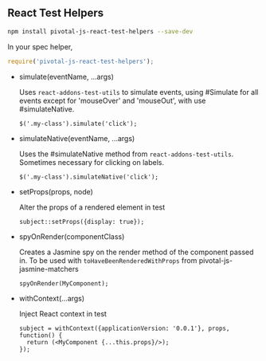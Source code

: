 ## React Test Helpers

```sh
npm install pivotal-js-react-test-helpers --save-dev
```

In your spec helper,

```js
require('pivotal-js-react-test-helpers');
```

* simulate(eventName, ...args)

    Uses `react-addons-test-utils` to simulate events, using #Simulate
    for all events except for 'mouseOver' and 'mouseOut', with use #simulateNative.
    
    `$('.my-class').simulate('click');`


* simulateNative(eventName, ...args)
    
    Uses the #simulateNative method from `react-addons-test-utils`. Sometimes necessary for clicking on labels. 

    `$('.my-class').simulateNative('click');`


* setProps(props, node)

    Alter the props of a rendered element in test 
    
    `subject::setProps({display: true});`
    
* spyOnRender(componentClass)

    Creates a Jasmine spy on the render method of the component passed in.
    To be used with `toHaveBeenRenderedWithProps` from pivotal-js-jasmine-matchers

    `spyOnRender(MyComponent);`

* withContext(...args)

    Inject React context in test

    ```
    subject = withContext({applicationVersion: '0.0.1'}, props, function() {
      return (<MyComponent {...this.props}/>);
    });
    ```
